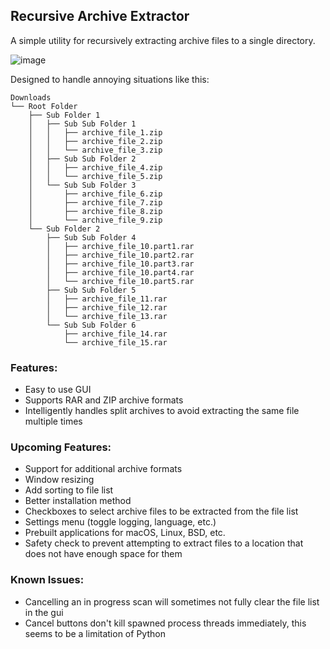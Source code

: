 ## Recursive Archive Extractor
A simple utility for recursively extracting archive files to a single directory.

![image](https://user-images.githubusercontent.com/46010615/106102840-dbbfd100-60f4-11eb-86ed-404b16252bed.png)

Designed to handle annoying situations like this:
```
Downloads
└── Root Folder
    ├── Sub Folder 1
    │   ├── Sub Sub Folder 1
    │   │   ├── archive_file_1.zip
    │   │   ├── archive_file_2.zip
    │   │   └── archive_file_3.zip
    │   ├── Sub Sub Folder 2
    │   │   ├── archive_file_4.zip
    │   │   └── archive_file_5.zip
    │   └── Sub Sub Folder 3
    │       ├── archive_file_6.zip
    │       ├── archive_file_7.zip
    │       ├── archive_file_8.zip
    │       └── archive_file_9.zip
    └── Sub Folder 2
        ├── Sub Sub Folder 4
        │   ├── archive_file_10.part1.rar
        │   ├── archive_file_10.part2.rar
        │   ├── archive_file_10.part3.rar
        │   ├── archive_file_10.part4.rar
        │   └── archive_file_10.part5.rar
        ├── Sub Sub Folder 5
        │   ├── archive_file_11.rar
        │   ├── archive_file_12.rar
        │   └── archive_file_13.rar
        └── Sub Sub Folder 6
            ├── archive_file_14.rar
            └── archive_file_15.rar
```

### Features:
- Easy to use GUI
- Supports RAR and ZIP archive formats
- Intelligently handles split archives to avoid extracting the same file multiple times

### Upcoming Features:
- Support for additional archive formats
- Window resizing
- Add sorting to file list
- Better installation method
- Checkboxes to select archive files to be extracted from the file list
- Settings menu (toggle logging, language, etc.)
- Prebuilt applications for macOS, Linux, BSD, etc.
- Safety check to prevent attempting to extract files to a location that does not have enough space for them

### Known Issues:
- Cancelling an in progress scan will sometimes not fully clear the file list in the gui
- Cancel buttons don't kill spawned process threads immediately, this seems to be a limitation of Python